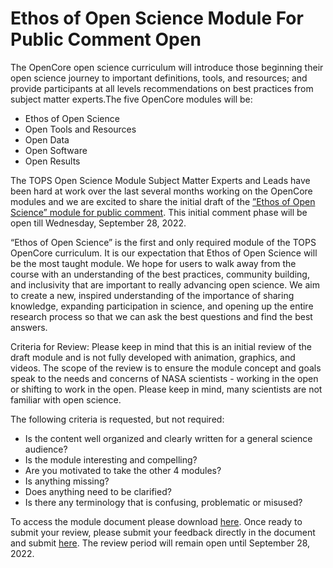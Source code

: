 # Ethos of Open Science Module For Public Comment Open

The OpenCore open science curriculum will introduce those beginning their open science journey to important definitions, tools, and resources; and provide participants at all levels recommendations on best practices from subject matter experts.The five OpenCore modules will be:
- Ethos of Open Science
- Open Tools and Resources
- Open Data
- Open Software
- Open Results

The TOPS Open Science Module Subject Matter Experts and Leads have been hard at work over the last several months working on the OpenCore modules and we are excited to share the initial draft of the [”Ethos of Open Science” module for public comment](https://docs.google.com/document/d/16ZMLkU6w3dsbD0xe-m4QPRd4BQ2dd4fS/edit#heading=h.jnf62p6pzwaf). This initial comment phase will be open till Wednesday, September 28, 2022. 

“Ethos of Open Science” is the first and only required module of the TOPS OpenCore curriculum. It is our expectation that Ethos of Open Science will be the most taught module. We hope for users to walk away from the course with an understanding of the best practices, community building, and inclusivity that are important to really advancing open science. We aim to create a new, inspired understanding of the importance of sharing knowledge, expanding participation in science, and opening up the entire research process so that we can ask the best questions and find the best answers.

Criteria for Review:
Please keep in mind that this is an initial review of the draft module and is not fully developed with animation, graphics, and videos. The scope of the review is to ensure the module concept and goals speak to the needs and concerns of NASA scientists - working in the open or shifting to work in the open. Please keep in mind, many scientists are not familiar with open science. 

The following criteria is requested, but not required:
- Is the content well organized and clearly written for a general science audience?
- Is the module interesting and compelling? 
- Are you motivated to take the other 4 modules?
- Is anything missing?
- Does anything need to be clarified? 
- Is there any terminology that is confusing, problematic or misused?

To access the module document please download [here](https://docs.google.com/document/d/16ZMLkU6w3dsbD0xe-m4QPRd4BQ2dd4fS/edit#heading=h.jnf62p6pzwaf). Once ready to submit your review, please submit your feedback directly in the document and submit [here](https://docs.google.com/forms/d/1ZjXT4OWuXzLEXx-UrCeqbZSESMUnFio2kUqoFf9YHT8/prefill). The review period will remain open until September 28, 2022. 
